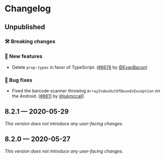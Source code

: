 # Changelog

## Unpublished

### 🛠 Breaking changes

### 🎉 New features

- Delete `prop-types` in favor of TypeScript. ([#8678](https://github.com/expo/expo/pull/8678) by [@EvanBacon](https://github.com/EvanBacon))

### 🐛 Bug fixes

- Fixed the barcode scanner throwing `ArrayIndexOutOfBoundsException` on the Android. ([#8811](https://github.com/expo/expo/pull/8811) by [@lukmccall](https://github.com/lukmccall))

## 8.2.1 — 2020-05-29

*This version does not introduce any user-facing changes.*

## 8.2.0 — 2020-05-27

*This version does not introduce any user-facing changes.*
